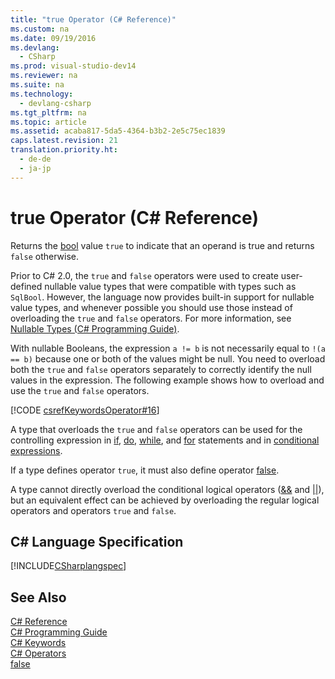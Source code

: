 ```yaml
---
title: "true Operator (C# Reference)"
ms.custom: na
ms.date: 09/19/2016
ms.devlang: 
  - CSharp
ms.prod: visual-studio-dev14
ms.reviewer: na
ms.suite: na
ms.technology: 
  - devlang-csharp
ms.tgt_pltfrm: na
ms.topic: article
ms.assetid: acaba817-5da5-4364-b3b2-2e5c75ec1839
caps.latest.revision: 21
translation.priority.ht: 
  - de-de
  - ja-jp
---
```

# true Operator (C# Reference)
Returns the [bool](../Topic/bool%20\(C%23%20Reference\).md) value `true` to indicate that an operand is true and returns `false` otherwise.  
  
 Prior to C# 2.0, the `true` and `false` operators were used to create user-defined nullable value types that were compatible with types such as `SqlBool`. However, the language now provides built-in support for nullable value types, and whenever possible you should use those instead of overloading the `true` and `false` operators. For more information, see [Nullable Types (C# Programming Guide)](../Topic/Nullable%20Types%20\(C%23%20Programming%20Guide\).md).  
  
 With nullable Booleans, the expression `a != b` is not necessarily equal to `!(a == b)` because one or both of the values might be null. You need to overload both the `true` and `false` operators separately to correctly identify the null values in the expression. The following example shows how to overload and use the `true` and `false` operators.  
  
 [!CODE [csrefKeywordsOperator#16](../CodeSnippet/VS_Snippets_VBCSharp/csrefKeywordsOperator#16)]  
  
 A type that overloads the `true` and `false` operators can be used for the controlling expression in [if](../vs140/if-else--C#-Reference-.md), [do](../vs140/do--C#-Reference-.md), [while](../vs140/while--C#-Reference-.md), and [for](../vs140/for--C#-Reference-.md) statements and in [conditional expressions](../vs140/---Operator--C#-Reference-.md).  
  
 If a type defines operator `true`, it must also define operator [false](../vs140/false--C#-Reference-.md).  
  
 A type cannot directly overload the conditional logical operators ([&&](../vs140/---Operator--C#-Reference-.md) and [&#124;&#124;](../vs140/---Operator--C#-Reference-.md)), but an equivalent effect can be achieved by overloading the regular logical operators and operators `true` and `false`.  
  
## C# Language Specification  
 [!INCLUDE[CSharplangspec](../vs140/includes/Csharplangspec_md.md)]  
  
## See Also  
 [C# Reference](../vs140/C#-Reference.md)   
 [C# Programming Guide](../vs140/C#-Programming-Guide.md)   
 [C# Keywords](../Topic/C%23%20Keywords.md)   
 [C# Operators](../Topic/C%23%20Operators.md)   
 [false](../vs140/false--C#-Reference-.md)